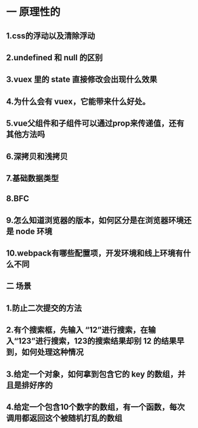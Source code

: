 # 一 原理性的

## 1.css的浮动以及清除浮动

## 2.undefined 和 null 的区别

## 3.vuex 里的 state 直接修改会出现什么效果

## 4.为什么会有 vuex，它能带来什么好处。

## 5.vue父组件和子组件可以通过prop来传递值，还有其他方法吗

## 6.深拷贝和浅拷贝

## 7.基础数据类型

## 8.BFC

## 9.怎么知道浏览器的版本，如何区分是在浏览器环境还是 node 环境

## 10.webpack有哪些配置项，开发环境和线上环境有什么不同

## 二 场景

## 1.防止二次提交的方法

## 2.有个搜索框，先输入 “12”进行搜索，在输入“123”进行搜索，123的搜索结果却别 12 的结果早到，如何处理这种情况

## 3.给定一个对象，如何拿到包含它的 key 的数组，并且是排好序的

## 4.给定一个包含10个数字的数组，有一个函数，每次调用都返回这个被随机打乱的数组